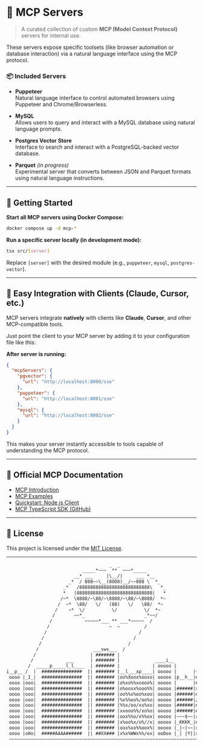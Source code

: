 # 🧠 MCP Servers

> A curated collection of custom **MCP (Model Context Protocol)** servers for internal use.

These servers expose specific toolsets (like browser automation or database interaction) via a natural language interface using the MCP protocol.

### 📦 Included Servers

- **Puppeteer**  
  Natural language interface to control automated browsers using Puppeteer and Chrome/Browserless.

- **MySQL**  
  Allows users to query and interact with a MySQL database using natural language prompts.

- **Postgres Vector Store**  
  Interface to search and interact with a PostgreSQL-backed vector database.

- **Parquet** _(in progress)_  
  Experimental server that converts between JSON and Parquet formats using natural language instructions.

---

## 🚀 Getting Started

**Start all MCP servers using Docker Compose:**

```bash
docker compose up -d mcp-*
```

**Run a specific server locally (in development mode):**

```bash
tsx src/[server]
```

Replace `[server]` with the desired module (e.g., `puppeteer`, `mysql`, `postgres-vector`).

---

## 🔌 Easy Integration with Clients (Claude, Cursor, etc.)

MCP servers integrate **natively** with clients like **Claude**, **Cursor**, and other MCP-compatible tools.

Just point the client to your MCP server by adding it to your configuration file like this:

__After server is running:__

```json
{
  "mcpServers": {
    "pgvector": {
      "url": "http://localhost:8000/sse"
    },
    "puppeteer": {
      "url": "http://localhost:8001/sse"
    },
    "mysql": {
      "url": "http://localhost:8002/sse"
    }
  }
}
```

This makes your server instantly accessible to tools capable of understanding the MCP protocol.

---

## 📖 Official MCP Documentation

- [MCP Introduction](https://modelcontextprotocol.io/introduction)  
- [MCP Examples](https://modelcontextprotocol.io/examples)  
- [Quickstart: Node.js Client](https://modelcontextprotocol.io/quickstart/client#node)  
- [MCP TypeScript SDK (GitHub)](https://github.com/modelcontextprotocol/typescript-sdk)

---

## 📜 License

This project is licensed under the [MIT License](LICENSE).

---

```txt
                                      _  _
                            _____*~~~  **  ~~~*_____
                         __* ___     |\__/|     ___ *__
                       _*  / 888~~\__(8OO8)__/~~888 \  *_
                     _*   /88888888888888888888888888\   *_
                     *   |8888888888888888888888888888|   *
                    /~*  \8888/~\88/~\8888/~\88/~\8888/  *~
                   /  ~*  \88/   \/   (88)   \/   \88/  *~
                  /    ~*  \/          \/          \/  *~
                 /       ~~*_                      _*~~/
                /            ~~~~~*___ ** ___*~~~~~  /
               /                      ~  ~         /
              /                                  /
             /                                 /
            /                                /
           /                    ___sws___  /
          /                    | ####### |
         /            ___      | ####### |             ____i__
        /  _____p_____l_l____  | ####### |            | ooooo |         qp
i__p__ /  |  ###############  || ####### |__l___xp____| ooooo |      |~~~~|
 oooo |_I_|  ###############  || ####### |oo%Xoox%ooxo| ooooo |p__h__|##%#|
 oooo |ooo|  ###############  || ####### |o%xo%%xoooo%| ooooo |      |#xx%|
 oooo |ooo|  ###############  || ####### |o%ooxx%ooo%%| ooooo |######|x##%|
 oooo |ooo|  ###############  || ####### |oo%%x%oo%xoo| ooooo |######|##%x|
 oooo |ooo|  ###############  || ####### |%x%%oo%/oo%o| ooooo |######|/#%x|
 oooo |ooo|  ###############  || ####### |%%x/oo/xx%xo| ooooo |######|#%x/|
 oooo |ooo|  ###############  || ####### |xxooo%%/xo%o| ooooo |######|#^x#|
 oooo |ooo|  ###############  || ####### |oox%%o/x%%ox| ooooo |~~~$~~|x##/|
 oooo |ooo|  ###############  || ####### |x%oo%x/o%//x| ooooo |_KKKK_|#x/%|
 oooo |ooo|  ###############  || ####### |oox%xo%%oox%| ooooo |_|~|~~|xx%/|
 oooo |oHo|  #####AAAA######  || ##XX### |x%x%WWx%%/ox| ooDoo |_| |Y||xGGx|
 ~~~~~~~~~~~~~~~~~~~~~~~~~~~~~~~~~~~~~~~~~~~~~~~~~~~~~~~~~~~~~~~~~~~~~~~~~~
```
